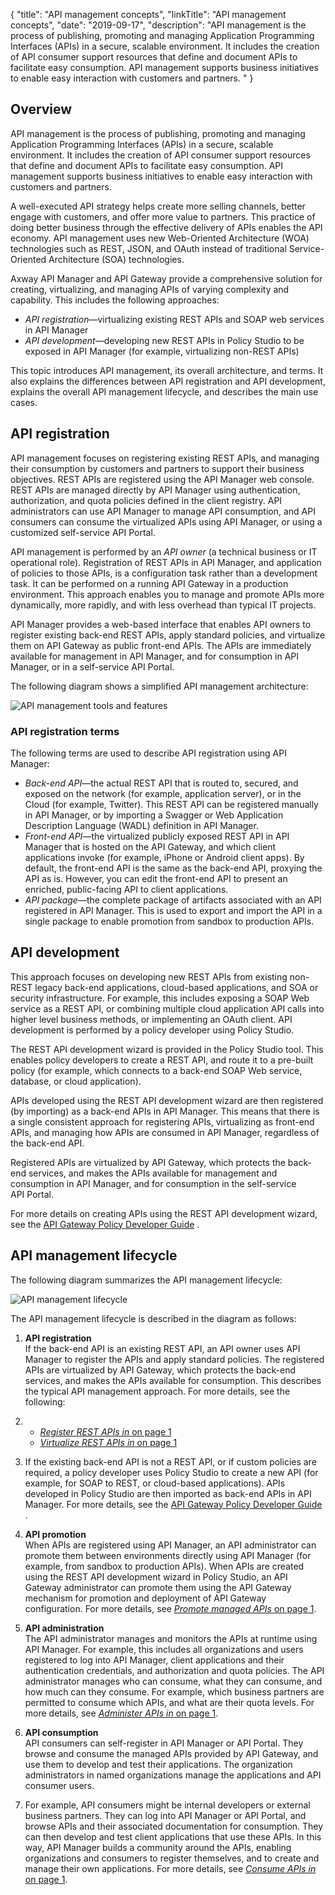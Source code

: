 {
"title": "API management concepts",
"linkTitle": "API management concepts",
"date": "2019-09-17",
"description": "API management is the process of publishing, promoting and managing Application Programming Interfaces (APIs) in a secure, scalable environment. It includes the creation of API consumer support resources that define and document APIs to facilitate easy consumption. API management supports business initiatives to enable easy interaction with customers and partners. "
}
﻿
<div id="p_api_mgr_concepts_overview">

Overview
--------

API management is the process of publishing, promoting and managing Application Programming Interfaces (APIs) in a secure, scalable environment. It includes the creation of API consumer support resources that define and document APIs to facilitate easy consumption. API management supports business initiatives to enable easy interaction with customers and partners.

A well-executed API strategy helps create more selling channels, better engage with customers, and offer more value to partners. This practice of doing better business through the effective delivery of APIs enables the API economy. API management uses new Web-Oriented Architecture (WOA) technologies such as REST, JSON, and OAuth instead of traditional Service-Oriented Architecture (SOA) technologies.

Axway API Manager and API Gateway provide a comprehensive solution for creating, virtualizing, and managing APIs of varying complexity and capability. This includes the following approaches:

-   *API registration*—virtualizing existing REST APIs and SOAP web services in API Manager
-   *API *development**—developing new REST APIs in Policy Studio to be exposed in API Manager (for example, virtualizing non-REST APIs)

This topic introduces API management, its overall architecture, and terms. It also explains the differences between API registration and API development, explains the overall API management lifecycle, and describes the main use cases.

</div>

<div id="p_api_mgr_concepts_apimanage">

API registration
----------------

API management focuses on registering existing REST APIs, and managing their consumption by customers and partners to support their business objectives. REST APIs are registered using the API Manager web console. REST APIs are managed directly by API Manager using authentication, authorization, and quota policies defined in the client registry. API administrators can use API Manager to manage API consumption, and API consumers can consume the virtualized APIs using API Manager, or using a customized self-service API Portal.

API management is performed by an *API owner*
(a technical business or IT operational role). Registration of REST APIs in API Manager, and application of policies to those APIs, is a configuration task rather than a development task. It can be performed on a running API Gateway in a production environment. This approach enables you to manage and promote APIs more dynamically, more rapidly, and with less overhead than typical IT projects.

API Manager provides a web-based interface that enables API owners to register existing back-end REST APIs, apply standard policies, and virtualize them on API Gateway as public front-end APIs. The APIs are immediately available for management in API Manager, and for consumption in API Manager, or in a self-service API Portal.

The following diagram shows a simplified API management architecture:

![API management tools and features](/Images/docbook/images/api_mgmt/api_mgmt_architecture_simple.png)

<div id="p_api_mgr_concepts_apitypes">

### API registration terms

The following terms are used to describe API registration using API Manager:

-   *Back-end API*—the actual REST API that is routed to, secured, and exposed on the network (for example, application server), or in the Cloud (for example, Twitter). This REST API can be registered manually in API Manager, or by importing a Swagger or Web Application Description Language (WADL) definition in API Manager.
-   *Front-end API*—the virtualized publicly exposed REST API in API Manager that is hosted on the API Gateway, and which client applications invoke (for example, iPhone or Android client apps). By default, the front-end API is the same as the back-end API, proxying the API as is. However, you can edit the front-end API to present an enriched, public-facing API to client applications.
-   *API package*—the complete package of artifacts associated with an API registered in API Manager. This is used to export and import the API in a single package to enable promotion from sandbox to production APIs.

</div>

</div>

<div id="p_api_mgr_concepts_apienable">

API development
---------------

This approach focuses on developing new REST APIs from existing non-REST legacy back-end applications, cloud-based applications, and SOA or security infrastructure. For example, this includes exposing a SOAP Web service as a REST API, or combining multiple cloud application API calls into higher level business methods, or implementing an OAuth client. API development is performed by a policy developer using Policy Studio.

The REST API development wizard is provided in the Policy Studio tool. This enables policy developers to create a REST API, and route it to a pre-built policy (for example, which connects to a back-end SOAP Web service, database, or cloud application).

APIs developed using the REST API development wizard are then registered (by importing) as a back-end APIs in API Manager. This means that there is a single consistent approach for registering APIs, virtualizing as front-end APIs, and managing how APIs are consumed in API Manager, regardless of the back-end API.

Registered APIs are virtualized by API Gateway, which protects the back-end services, and makes the APIs available for management and consumption in API Manager, and for consumption in the self-service API Portal.

For more details on creating APIs using the REST API development wizard,
see the
[API Gateway Policy Developer Guide](/bundle/APIGateway_77_PolicyDevGuide_allOS_en_HTML5/)
.

</div>

<div id="p_api_mgmt_concepts_lifecycle">

API management lifecycle
------------------------

The following diagram summarizes the API management lifecycle:

![API management lifecycle](/Images/docbook/images/api_mgmt/api_mgmt_lifecycle.png)

The API management lifecycle is described in the diagram as follows:

1.  **API registration**\
    If the back-end API is an existing REST API, an API owner uses API Manager to register the APIs and apply standard policies. The registered APIs are virtualized by API Gateway, which protects the back-end services, and makes the APIs available for consumption. This describes the typical API management approach. For more details, see the following:
2.  -   [*Register REST APIs in* on page 1](api_mgmt_register_web.htm)
    -   [*Virtualize REST APIs in* on page 1](api_mgmt_virtualize_web.htm)

3.  If the existing back-end API is not a REST API, or if custom policies are required, a policy developer uses Policy Studio to create a new API (for example, for SOAP to REST, or cloud-based applications). APIs developed in Policy Studio are then imported as back-end APIs in API Manager.
    For more details, see the
    [API Gateway Policy Developer Guide](/bundle/APIGateway_77_PolicyDevGuide_allOS_en_HTML5/)
    .
4.  **API promotion**\
    When APIs are registered using API Manager, an API administrator can promote them between environments directly using API Manager (for example, from sandbox to production APIs). When APIs are created using the REST API development wizard in Policy Studio, an API Gateway administrator can promote them using the API Gateway mechanism for promotion and deployment of API Gateway configuration.
    For more details, see [*Promote managed APIs* on page 1](api_mgmt_promote.htm).
5.  **API administration**\
    The API administrator manages and monitors the APIs at runtime using API Manager. For example, this includes all organizations and users registered to log into API Manager, client applications and their authentication credentials, and authorization and quota policies. The API administrator manages who can consume, what they can consume, and how much can they consume. For example, which business partners are permitted to consume which APIs, and what are their quota levels. For more details, see [*Administer APIs in* on page 1](api_mgmt_admin.htm).
6.  **API consumption**\
    API consumers can self-register in API Manager or API Portal. They browse and consume the managed APIs provided by API Gateway, and use them to develop and test their applications. The organization administrators in named organizations manage the applications and API consumer users.
7.  For example, API consumers might be internal developers or external business partners. They can log into API Manager or API Portal, and browse APIs and their associated documentation for consumption. They can then develop and test client applications that use these APIs. In this way, API Manager builds a community around the APIs, enabling organizations and consumers to register themselves, and to create and manage their own applications. For more details, see [*Consume APIs in* on page 1](api_mgmt_consume.htm).

</div>
